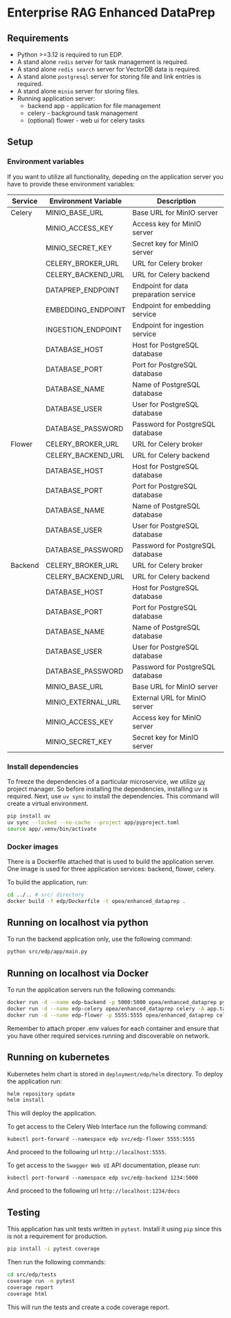 # Enterprise RAG Enhanced DataPrep

## Requirements

- Python >=3.12 is required to run EDP.
- A stand alone `redis` server for task management is required.
- A stand alone `redis search` server for VectorDB data is required.
- A stand alone `postgresql` server for storing file and link entries is required.
- A stand alone `minio` server for storing files.
- Running application server:
    - backend app - application for file management
    - celery - background task management
    - (optional) flower - web ui for celery tasks

## Setup

### Environment variables

If you want to utilize all functionality, depeding on the application server you have to provide these environment variables:

| Service | Environment Variable | Description |
|---------|----------------------|-------------|
| Celery  | MINIO_BASE_URL       | Base URL for MinIO server |
|         | MINIO_ACCESS_KEY     | Access key for MinIO server |
|         | MINIO_SECRET_KEY     | Secret key for MinIO server |
|         | CELERY_BROKER_URL    | URL for Celery broker |
|         | CELERY_BACKEND_URL   | URL for Celery backend |
|         | DATAPREP_ENDPOINT    | Endpoint for data preparation service |
|         | EMBEDDING_ENDPOINT   | Endpoint for embedding service |
|         | INGESTION_ENDPOINT   | Endpoint for ingestion service |
|         | DATABASE_HOST        | Host for PostgreSQL database |
|         | DATABASE_PORT        | Port for PostgreSQL database |
|         | DATABASE_NAME        | Name of PostgreSQL database |
|         | DATABASE_USER        | User for PostgreSQL database |
|         | DATABASE_PASSWORD    | Password for PostgreSQL database |
| Flower  | CELERY_BROKER_URL    | URL for Celery broker |
|         | CELERY_BACKEND_URL   | URL for Celery backend |
|         | DATABASE_HOST        | Host for PostgreSQL database |
|         | DATABASE_PORT        | Port for PostgreSQL database |
|         | DATABASE_NAME        | Name of PostgreSQL database |
|         | DATABASE_USER        | User for PostgreSQL database |
|         | DATABASE_PASSWORD    | Password for PostgreSQL database |
| Backend | CELERY_BROKER_URL    | URL for Celery broker |
|         | CELERY_BACKEND_URL   | URL for Celery backend |
|         | DATABASE_HOST        | Host for PostgreSQL database |
|         | DATABASE_PORT        | Port for PostgreSQL database |
|         | DATABASE_NAME        | Name of PostgreSQL database |
|         | DATABASE_USER        | User for PostgreSQL database |
|         | DATABASE_PASSWORD    | Password for PostgreSQL database |
|         | MINIO_BASE_URL       | Base URL for MinIO server |
|         | MINIO_EXTERNAL_URL   | External URL for MinIO server |
|         | MINIO_ACCESS_KEY     | Access key for MinIO server |
|         | MINIO_SECRET_KEY     | Secret key for MinIO server |

### Install dependencies

To freeze the dependencies of a particular microservice, we utilize [uv](https://github.com/astral-sh/uv) project manager. So before installing the dependencies, installing uv is required.
Next, use `uv sync` to install the dependencies. This command will create a virtual environment.

```bash
pip install uv
uv sync --locked --no-cache --project app/pyproject.toml
source app/.venv/bin/activate
```

### Docker images

There is a Dockerfile attached that is used to build the application server. One image is used for three application services: backend, flower, celery.

To build the application, run:
```bash
cd ../.. # src/ directory
docker build -f edp/Dockerfile -t opea/enhanced_dataprep .
```

## Running on localhost via python

To run the backend application only, use the following command:

```bash
python src/edp/app/main.py
```

## Running on localhost via Docker

To run the application servers run the following commands:

```bash
docker run -d --name edp-backend -p 5000:5000 opea/enhanced_dataprep python main.py
docker run -d --name edp-celery opea/enhanced_dataprep celery -A app.tasks.celery worker --loglevel=debug --concurrency=2
docker run -d --name edp-flower -p 5555:5555 opea/enhanced_dataprep celery -A tasks.celery flower
```

Remember to attach proper .env values for each container and ensure that you have other required services running and discoverable on network.

## Running on kubernetes

Kubernetes helm chart is stored in `deployment/edp/helm` directory. To deploy the application run:

```bash
helm repository update
helm install
```

This will deploy the application.

To get access to the Celery Web Interface run the following command:
```
kubectl port-forward --namespace edp svc/edp-flower 5555:5555
```
And proceed to the following url `http://localhost:5555`.

To get access to the `Swagger Web UI` API documentation, please run:
```
kubectl port-forward --namespace edp svc/edp-backend 1234:5000
```
And proceed to the following url `http://localhost:1234/docs`

## Testing

This application has unit tests written in `pytest`. Install it using `pip` since this is not a requirement for production.

```bash
pip install -i pytest coverage
```

Then run the following commands:

```bash
cd src/edp/tests
coverage run -m pytest
coverage report
coverage html
```

This will run the tests and create a code coverage report.
